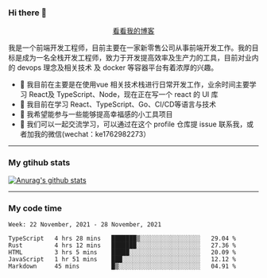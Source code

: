 ### Hi there 👋

<p align="center">
  <a href="https://real-jacket.github.io/">看看我的博客</a>
</p>

我是一个前端开发工程师，目前主要在一家新零售公司从事前端开发工作。我的目标是成为一名全栈开发工程师，致力于开发提高效率及生产力的工具，目前对业内的 devops 理念及相关技术 及 docker 等容器平台有着浓厚的兴趣。

- 🔭 我目前在主要是在使用vue 相关技术栈进行日常开发工作，业余时间主要学习 React及 TypeScript、Node，现在正在写一个 react 的 UI 库 
- 🌱 我目前在学习 React、TypeScript、Go、CI/CD等语言与技术
- 👯 我希望能参与一些能够提高幸福感的小工具项目
- 💬 我们可以一起交流学习，可以通过在这个 profile 仓库提 issue 联系我，或者加我的微信(wechat：ke1762982273）

***

### My gtihub stats

[![Anurag's github stats](https://github-readme-stats.vercel.app/api?username=real-jacket)](https://github.com/anuraghazra/github-readme-stats)

***

### My code time

<!--START_SECTION:waka-->
```text
Week: 22 November, 2021 - 28 November, 2021

TypeScript   4 hrs 28 mins   ███████▒░░░░░░░░░░░░░░░░░   29.04 % 
Rust         4 hrs 12 mins   ███████░░░░░░░░░░░░░░░░░░   27.36 % 
HTML         3 hrs 5 mins    █████░░░░░░░░░░░░░░░░░░░░   20.09 % 
JavaScript   1 hr 51 mins    ███░░░░░░░░░░░░░░░░░░░░░░   12.12 % 
Markdown     45 mins         █▒░░░░░░░░░░░░░░░░░░░░░░░   04.91 % 
```
<!--END_SECTION:waka-->
